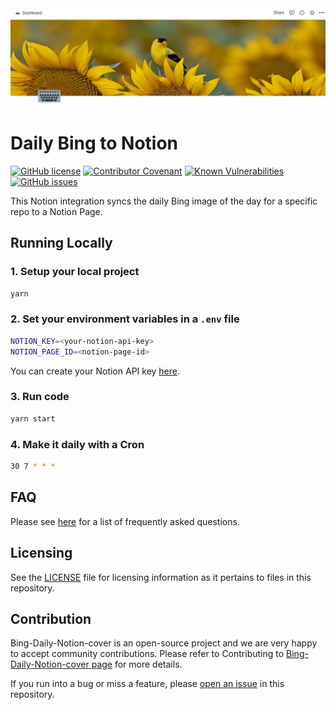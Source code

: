 <img src="example.png" />

# Daily Bing to Notion

[![GitHub license](https://img.shields.io/github/license/Mikaleb/README-Model)](https://github.com/Mikaleb/Bing-Daily-Notion-cover/blob/main/LICENSE.md) [![Contributor Covenant](https://img.shields.io/badge/Contributor%20Covenant-2.1-4baaaa.svg)](code_of_conduct.md) 
[![Known Vulnerabilities](https://snyk.io/test/github/Mikaleb/Bing-Daily-Notion-cover/badge.svg)](https://snyk.io/test/github/Mikaleb/Bing-Daily-Notion-cover) [![GitHub issues](https://img.shields.io/github/issues/Mikaleb/Bing-Daily-Notion-cover)](https://github.com/Mikaleb/Bing-Daily-Notion-cover/issues)  


This Notion integration syncs the daily Bing image of the day for a specific repo to a Notion Page. 

## Running Locally

### 1. Setup your local project

```zsh
yarn
```

### 2. Set your environment variables in a `.env` file
```zsh
NOTION_KEY=<your-notion-api-key>
NOTION_PAGE_ID=<notion-page-id>
```

You can create your Notion API key [here](www.notion.com/my-integrations).

### 3. Run code 

```zsh
yarn start
```


### 4. Make it daily with a Cron

```zsh
30 7 * * *
```


## FAQ

Please see [here](https://github.com/Mikaleb/Bing-Daily-Notion-cover/wiki/FAQ) for a list of frequently asked questions.

##  Licensing

See the [LICENSE](https://github.com/Mikaleb/Bing-Daily-Notion-cover/blob/main/LICENSE.md) file for licensing information as it pertains to
files in this repository.

## Contribution

Bing-Daily-Notion-cover is an open-source project and we are very happy to accept community contributions. Please refer to Contributing to [Bing-Daily-Notion-cover page](https://github.com/Mikaleb/Bing-Daily-Notion-cover/blob/main/CONTRIBUTING.md) for more details.

If you run into a bug or miss a feature, please [open an issue](https://github.com/Mikaleb/Bing-Daily-Notion-cover/issues) in this repository.


